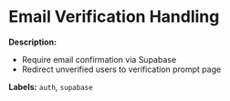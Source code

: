 # Email Verification Handling
**Description:**
- Require email confirmation via Supabase
- Redirect unverified users to verification prompt page

**Labels:** `auth`, `supabase`

